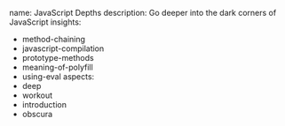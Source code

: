 name: JavaScript Depths
description: Go deeper into the dark corners of JavaScript
insights:
  - method-chaining
  - javascript-compilation
  - prototype-methods
  - meaning-of-polyfill
  - using-eval
aspects:
  - deep
  - workout
  - introduction
  - obscura
